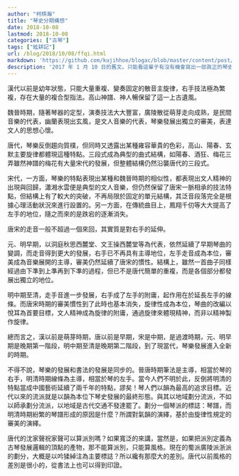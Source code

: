```yaml
---
author: "柯棋瀚"
title: "琴史分期構想"
date: 2018-10-08
lastmod: 2018-10-08
categories: ["古琴"]
tags: ["絃耕記"]
url: /blog/2018/10/08/ffqi.html
markdown: 'https://github.com/kujihhoe/blogac/blob/master/content/post/2018-10-08-ffqi.md'
description: '2017 年 1 月 10 日的舊文。只能看這輩子有沒有機會寫出一部眞正的琴史。'
---
```


漢代以前是幼年狀態，只能大量重複、變奏固定的散音主旋律，右手技法極為繁複，存在大量的複合型指法。<v>高山</v><n>神譜</n>、<v>神人暢</v>保留了這一上古遺風。

魏晉時期，隨著琴器的定型，演奏技法大大豐富，<v>廣陵散</v>從萌芽走向成熟，是民間音樂的代表，<v>幽蘭</v>表現出玄風，是文人音樂的代表，琴樂發展出獨立的審美，表達文人的思想心懷。

唐代，琴樂反倒趨向質樸，但同時又透露出某種雍容華貴的色彩，<v>高山</v>、<v>陽春</v>、<v>玄默</v>主要旋律都體現這種特點。三段式成為典型的曲式結構，如<v>陽春</v>、<v>酒狂</v>、<v>梅花三弄</v><n>雖然<v>神譜</v>的<v>梅花</v>有大量宋代的發展，但整體結構仍然沿襲唐代的三段式</n>。

宋代，一方面，琴樂的特點表現出某種和魏晉時期的相似性，都表現出文人精神的出現與回歸，<v>瀟湘水雲</v>便是典型的文人音樂，但仍然保留了唐宋一脈相承的技法特點，但結構上有了較大的突破，不再局限於固定的單元結構，其泛音段落完全是根據心理活動狀況來進行設置的。另一方面，在傳統曲目上，<v>鳳翔千仞</v>等大大提高了左手的地位，隨之而來的是跌宕的逐漸消失。

唐宋的走音一般不超過一個來回，其實質是對右手的延伸。

元、明早期，以<v>洞庭秋思</v><n>西麓堂</n>、<v>文王操</v><n>西麓堂</n>等為代表，依然延續了早期琴曲的變調，而走音得到更大的發展，右手已不再具有主導地位，左手走音成為本位，審美成為音樂展開的主導，審美仍然延續了唐宋的慣性。結構上，雖然一首曲子同樣經過由下準到上準再到下準的過程，但已不是唐代簡單的重複，而是各個部分都發展出獨立的地位。

明中期至清，走手音進一步發展，右手成了左手的附庸，起作用在於延長左手的線條。而唐宋時期的審美慣性到了此時也基本消失，旋律性成為本位，琴曲的改編以悅耳為首要目標，文人精神成為旋律的附庸，通過旋律來體現精神，而非以精神製作旋律。

總而言之，漢以前是萌芽時期，唐以前是早期，宋是中期，是過渡時期，元、明早期是晚期第一階段，明中期至清是晚期第二階段，到了現當代，琴樂發展進入全新的時期。

不得不說，琴樂的發展和書法的發展是同步的。晉唐時期筆法是主導，相當於琴的右手，明清時期線條為主導，相當於琴的左手。當今人們不明於此，反倒將明清的特點當成中國藝術延續了兩千年的特點，謬矣！琴人們以韻為最高的追求目標。近代以來的流派就是以韻為本位下琴史發展的最終形態。與其以地域劃分流派，不如以師承劃分流派，以地域是古代交通不發達罷了。劃分一個琴派的標誌：琴譜，而明清時期紛繁的琴譜形成的原因是什麼？所謂對氣韻的演繹，基於由旋律性規定的審美的演繹。

唐代的沈家聲祝家聲可以算派別嗎？如果寬泛的來講，當然是，如果把派別定義為古琴發展邏輯的頂點的產物，那不能算派別，只能算風格。現在的蜀派廣陵派浙派的劃分，大概是以吟猱綽注為主要標誌？所以纔有那麼大的差別。唐代以前風格的差別是很小的，從書法上也可以得到印證。
